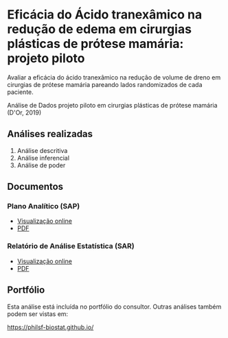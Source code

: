 # Eficácia do Ácido tranexâmico na redução de edema em cirurgias plásticas de prótese mamária: projeto piloto

Avaliar a eficácia do ácido tranexâmico na redução de volume de dreno em cirurgias de prótese mamária pareando lados randomizados de cada paciente.

Análise de Dados projeto piloto em cirurgias plásticas de prótese mamária (D'Or, 2019)

## Análises realizadas

1. Análise descritiva
1. Análise inferencial
1. Análise de poder
<!-- 1. Modelagem estatística -->

## Documentos

### Plano Analítico (SAP)

<!-- - [Visualização online][sapviz-v02] -->
<!-- - [Download][sappdf-v02] -->

- [Visualização online][sapviz-v01]
- [PDF][sappdf-v01]

### Relatório de Análise Estatística (SAR)

<!-- - [Visualização online][reportviz-v02] -->
<!-- - [Download][pdf-v02] -->

- [Visualização online][reportviz-v01]
- [PDF][pdf-v01]

## Portfólio

Esta análise está incluída no portfólio do consultor.
Outras análises também podem ser vistas em:

https://philsf-biostat.github.io/

<!-- --- -->

[sapviz-v01]: report/SAP-2019-004-VL-v01.md
[sapviz-v02]: report/SAP-2019-004-VL-v02.md
[sappdf-v01]: https://docs.google.com/viewer?url=https://github.com/philsf-biostat/SAR-2019-004-VL/raw/master/report/SAP-2019-004-VL-v01.pdf
[sappdf-v02]: https://docs.google.com/viewer?url=https://github.com/philsf-biostat/SAR-2019-004-VL/raw/master/report/SAP-2019-004-VL-v02.pdf

[reportviz-v01]: report/SAR-2019-004-VL-v01.md
[reportviz-v02]: report/SAR-2019-004-VL-v02.md
[pdf-v01]: https://docs.google.com/viewer?url=https://github.com/philsf-biostat/SAR-2019-004-VL/raw/master/report/SAR-2019-004-VL-v01.pdf
[pdf-v02]: https://docs.google.com/viewer?url=https://github.com/philsf-biostat/SAR-2019-004-VL/raw/master/report/SAR-2019-004-VL-v02.pdf
[docx-v01]: https://docs.google.com/viewer?url=https://github.com/philsf-biostat/SAR-2019-004-VL/raw/master/report/SAR-2019-004-VL-v01.docx
[docx-v02]: https://docs.google.com/viewer?url=https://github.com/philsf-biostat/SAR-2019-004-VL/raw/master/report/SAR-2019-004-VL-v02.docx

[releases]: https://github.com/philsf-biostat/SAR-2019-004-VL/releases/
[milestone-v01]: https://github.com/philsf-biostat/SAR-2019-004-VL/milestone/mmm01
[v01-project]: https://github.com/philsf-biostat/SAR-2019-004-VL/projects/ppp01
[milestone-v02]: https://github.com/philsf-biostat/SAR-2019-004-VL/milestone/mmm02
[v02-project]: https://github.com/philsf-biostat/SAR-2019-004-VL/projects/ppp02
